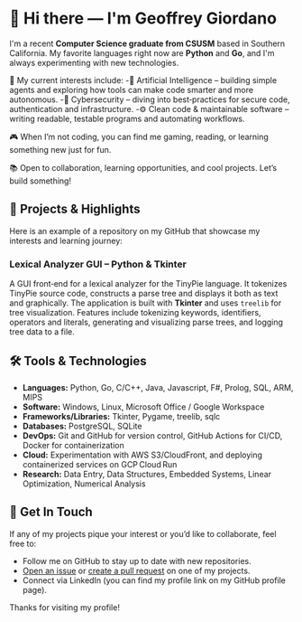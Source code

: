 # 👋 Hi there — I'm Geoffrey Giordano

I'm a recent **Computer Science graduate from CSUSM** based in Southern California. My favorite languages right now are **Python** and **Go**, and I'm always experimenting with new technologies.

🧠 My current interests include:
  -🤖 Artificial Intelligence – building simple agents and exploring how tools can make code smarter and more autonomous.
  -🔐 Cybersecurity – diving into best‑practices for secure code, authentication and infrastructure.
  -⚙️ Clean code & maintainable software – writing readable, testable programs and automating workflows.

🎮 When I’m not coding, you can find me gaming, reading, or learning something new just for fun.

📚 Open to collaboration, learning opportunities, and cool projects. Let’s build something!

## 🔭 Projects & Highlights
Here is an example of a repository on my GitHub that showcase my interests and learning journey:

### Lexical Analyzer GUI – Python & Tkinter
A GUI front‑end for a lexical analyzer for the TinyPie language.  It tokenizes TinyPie source code, constructs a parse tree and displays it both as text and graphically.  The application is built with **Tkinter** and uses `treelib` for tree visualization. Features include tokenizing keywords, identifiers, operators and literals, generating and visualizing parse trees, and logging tree data to a file.

## 🛠 Tools & Technologies

- **Languages:** Python, Go, C/C++, Java, Javascript, F#, Prolog, SQL, ARM, MIPS
- **Software:** Windows, Linux, Microsoft Office / Google Workspace
- **Frameworks/Libraries:** Tkinter, Pygame, treelib, sqlc
- **Databases:** PostgreSQL, SQLite
- **DevOps:** Git and GitHub for version control, GitHub Actions for CI/CD, Docker for containerization
- **Cloud:** Experimentation with AWS S3/CloudFront, and deploying containerized services on GCP Cloud Run
- **Research:** Data Entry, Data Structures, Embedded Systems, Linear Optimization, Numerical Analysis

## 🤝 Get In Touch

If any of my projects pique your interest or you’d like to collaborate, feel free to:

- Follow me on GitHub to stay up to date with new repositories.
- [Open an issue](https://github.com/jeffe89) or [create a pull request](https://github.com/jeffe89) on one of my projects.
- Connect via LinkedIn (you can find my profile link on my GitHub profile page).

Thanks for visiting my profile!
